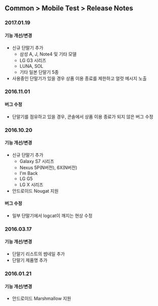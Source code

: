 ## Common > Mobile Test > Release Notes


### 2017.01.19
#### 기능 개선/변경
* 신규 단말기 추가
    * 삼성 A, J, Note4 및 기타 모델
    * LG G3 시리즈
    * LUNA, SOL
    * 기타 일본 단말기 5종
* 사용중인 단말기가 있을 경우 상품 이용 종료를 제한하고 얼럿 메시지 노출

### 2016.11.01
#### 버그 수정
* 단말기를 점유하고 있을 경우, 콘솔에서 상품 이용 종료가 되지 않은 버그 수정

### 2016.10.20
#### 기능 개선/변경
* 신규 단말기 추가
    * Galaxy S7 시리즈
    * Nexus 5P(N버전), 6X(N버전)
    * I'm Back
    * LG G5
    * LG X 시리즈
* 안드로이드 Nougat 지원

#### 버그 수정
* 일부 단말기에서 logcat이 깨지는 현상 수정


### 2016.03.17
#### 기능 개선/변경
* 단말기 리스트의 썸네일 추가
* 단말기 제품명 추가


### 2016.01.21
#### 기능 개선/변경
* 안드로이드 Marshmallow 지원
